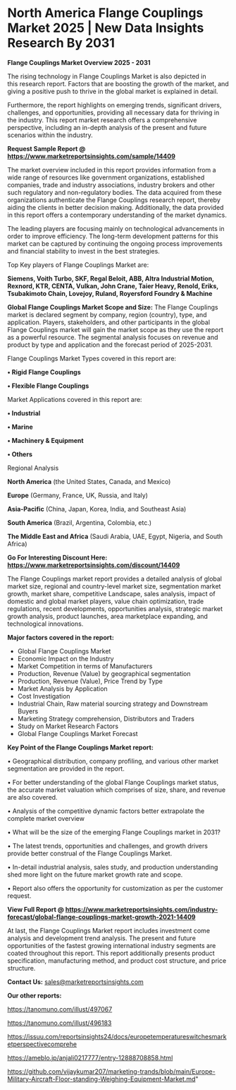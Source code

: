  # North America Flange Couplings Market 2025 | New Data Insights Research By 2031

<Strong> Flange Couplings Market Overview 2025 - 2031</strong>

The rising technology in Flange Couplings Market is also depicted in this research report. Factors that are boosting the growth of the market, and giving a positive push to thrive in the global market is explained in detail.

Furthermore, the report highlights on emerging trends, significant drivers, challenges, and opportunities, providing all necessary data for thriving in the industry. This report market research offers a comprehensive perspective, including an in-depth analysis of the present and future scenarios within the industry.

<strong>Request Sample Report @ <a href=https://www.marketreportsinsights.com/sample/14409>https://www.marketreportsinsights.com/sample/14409</a></strong>

The market overview included in this report provides information from a wide range of resources like government organizations, established companies, trade and industry associations, industry brokers and other such regulatory and non-regulatory bodies. The data acquired from these organizations authenticate the Flange Couplings research report, thereby aiding the clients in better decision making. Additionally, the data provided in this report offers a contemporary understanding of the market dynamics.

The leading players are focusing mainly on technological advancements in order to improve efficiency. The long-term development patterns for this market can be captured by continuing the ongoing process improvements and financial stability to invest in the best strategies.

Top Key players of Flange Couplings Market are:

<strong>Siemens, Voith Turbo, SKF, Regal Beloit, ABB, Altra Industrial Motion, Rexnord, KTR, CENTA, Vulkan, John Crane, Taier Heavy, Renold, Eriks, Tsubakimoto Chain, Lovejoy, Ruland, Royersford Foundry & Machine</strong>

<strong><b>Global Flange Couplings Market Scope and Size:</b></strong>
The Flange Couplings market is declared segment by company, region (country), type, and application. Players, stakeholders, and other participants in the global Flange Couplings market will gain the market scope as they use the report as a powerful resource. The segmental analysis focuses on revenue and product by type and application and the forecast period of 2025-2031.

Flange Couplings Market Types covered in this report are:

<strong>• Rigid Flange Couplings

• Flexible Flange Couplings</strong>

Market Applications covered in this report are:

<strong>• Industrial

• Marine

• Machinery & Equipment

• Others</strong> 

Regional Analysis

<strong>North America</strong> (the United States, Canada, and Mexico)

<strong>Europe</strong> (Germany, France, UK, Russia, and Italy)

<strong>Asia-Pacific</strong> (China, Japan, Korea, India, and Southeast Asia)

<strong>South America</strong> (Brazil, Argentina, Colombia, etc.)

<strong>The Middle East and Africa</strong> (Saudi Arabia, UAE, Egypt, Nigeria, and South Africa)

<strong>Go For Interesting Discount Here: <a href=https://www.marketreportsinsights.com/discount/14409>https://www.marketreportsinsights.com/discount/14409</a></strong>

The Flange Couplings market report provides a detailed analysis of global market size, regional and country-level market size, segmentation market growth, market share, competitive Landscape, sales analysis, impact of domestic and global market players, value chain optimization, trade regulations, recent developments, opportunities analysis, strategic market growth analysis, product launches, area marketplace expanding, and technological innovations.

<strong><b>Major factors covered in the report:</b></strong>
<ul>
  <li>Global Flange Couplings Market </li>
  <li>Economic Impact on the Industry</li>
  <li>Market Competition in terms of Manufacturers</li>
  <li>Production, Revenue (Value) by geographical segmentation</li>
  <li>Production, Revenue (Value), Price Trend by Type</li>
  <li>Market Analysis by Application</li>
  <li>Cost Investigation</li>
  <li>Industrial Chain, Raw material sourcing strategy and Downstream Buyers</li>
  <li>Marketing Strategy comprehension, Distributors and Traders</li>
  <li>Study on Market Research Factors</li>
  <li>Global Flange Couplings Market Forecast</li>
</ul>

<strong><b>Key Point of the Flange Couplings Market report:</b></strong>

• Geographical distribution, company profiling, and various other market segmentation are provided in the report.

• For better understanding of the global Flange Couplings market status, the accurate market valuation which comprises of size, share, and revenue are also covered.

• Analysis of the competitive dynamic factors better extrapolate the complete market overview

• What will be the size of the emerging Flange Couplings market in 2031?

• The latest trends, opportunities and challenges, and growth drivers provide better construal of the Flange Couplings Market.

• In-detail industrial analysis, sales study, and production understanding shed more light on the future market growth rate and scope.

• Report also offers the opportunity for customization as per the customer request.

<strong><b>View Full Report @ <a href=https://www.marketreportsinsights.com/industry-forecast/global-flange-couplings-market-growth-2021-14409>https://www.marketreportsinsights.com/industry-forecast/global-flange-couplings-market-growth-2021-14409</a></b></strong>


At last, the Flange Couplings Market report includes investment come analysis and development trend analysis. The present and future opportunities of the fastest growing international industry segments are coated throughout this report. This report additionally presents product specification, manufacturing method, and product cost structure, and price structure.

<strong>Contact Us:</strong>
sales@marketreportsinsights.com

<strong>Our other reports:</strong>

<a href=https://tanomuno.com/illust/497067>https://tanomuno.com/illust/497067</a>

<a href=https://tanomuno.com/illust/496183>https://tanomuno.com/illust/496183</a>

<a href=https://issuu.com/reportsinsights24/docs/europetemperatureswitchesmarketperspectivecomprehe>https://issuu.com/reportsinsights24/docs/europetemperatureswitchesmarketperspectivecomprehe</a>

<a href=https://ameblo.jp/anjali0217777/entry-12888708858.html>https://ameblo.jp/anjali0217777/entry-12888708858.html</a>

<a href=https://github.com/vijaykumar207/marketing-trands/blob/main/Europe-Military-Aircraft-Floor-standing-Weighing-Equipment-Market.md>https://github.com/vijaykumar207/marketing-trands/blob/main/Europe-Military-Aircraft-Floor-standing-Weighing-Equipment-Market.md</a>"
